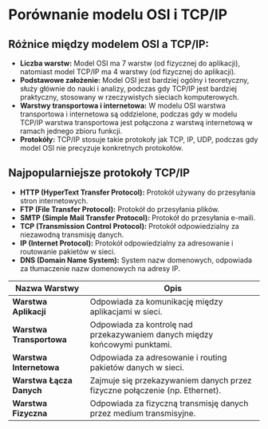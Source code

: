 # Porównanie modelu OSI i TCP/IP

## Różnice między modelem OSI a TCP/IP:

- **Liczba warstw:** Model OSI ma 7 warstw (od fizycznej do aplikacji), natomiast model TCP/IP ma 4 warstwy (od fizycznej do aplikacji).
- **Podstawowe założenie:** Model OSI jest bardziej ogólny i teoretyczny, służy głównie do nauki i analizy, podczas gdy TCP/IP jest bardziej praktyczny, stosowany w rzeczywistych sieciach komputerowych.
- **Warstwy transportowa i internetowa:** W modelu OSI warstwa transportowa i internetowa są oddzielone, podczas gdy w modelu TCP/IP warstwa transportowa jest połączona z warstwą internetową w ramach jednego zbioru funkcji.
- **Protokóły:** TCP/IP stosuje takie protokoły jak TCP, IP, UDP, podczas gdy model OSI nie precyzuje konkretnych protokołów.

## Najpopularniejsze protokoły TCP/IP

- **HTTP (HyperText Transfer Protocol):** Protokół używany do przesyłania stron internetowych.
- **FTP (File Transfer Protocol):** Protokół do przesyłania plików.
- **SMTP (Simple Mail Transfer Protocol):** Protokół do przesyłania e-maili.
- **TCP (Transmission Control Protocol):** Protokół odpowiedzialny za niezawodną transmisję danych.
- **IP (Internet Protocol):** Protokół odpowiedzialny za adresowanie i routowanie pakietów w sieci.
- **DNS (Domain Name System):** System nazw domenowych, odpowiada za tłumaczenie nazw domenowych na adresy IP.



| **Nazwa Warstwy**           | **Opis**                                                                 |
|-----------------------------|---------------------------------------------------------------------------|
| **Warstwa Aplikacji**        | Odpowiada za komunikację między aplikacjami w sieci.                       |
| **Warstwa Transportowa**     | Odpowiada za kontrolę nad przekazywaniem danych między końcowymi punktami. |
| **Warstwa Internetowa**      | Odpowiada za adresowanie i routing pakietów danych w sieci.               |
| **Warstwa Łącza Danych**     | Zajmuje się przekazywaniem danych przez fizyczne połączenie (np. Ethernet).|
| **Warstwa Fizyczna**         | Odpowiada za fizyczną transmisję danych przez medium transmisyjne.        |

